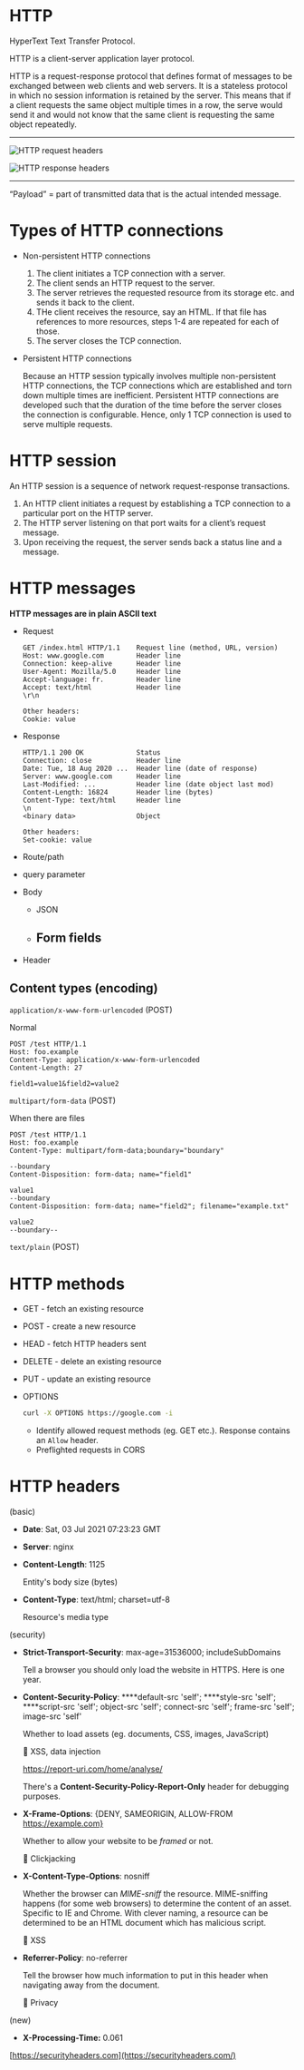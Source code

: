 # HTTP

HyperText Text Transfer Protocol.

HTTP is a client-server application layer protocol.

HTTP is a request-response protocol that defines format of messages to be exchanged between web clients and web servers. It is a stateless protocol in which no session information is retained by the server. This means that if a client requests the same object multiple times in a row, the serve would send it and would not know that the same client is requesting the same object repeatedly.

---

![HTTP request headers](./http1.png)

![HTTP response headers](./http2.png)

---

“Payload” = part of transmitted data that is the actual intended message.

# **Types of HTTP connections**

- Non-persistent HTTP connections
    1. The client initiates a TCP connection with a server.
    2. The client sends an HTTP request to the server.
    3. The server retrieves the requested resource from its storage etc. and sends it back to the client.
    4. THe client receives the resource, say an HTML. If that file has references to more resources, steps 1-4 are repeated for each of those.
    5. The server closes the TCP connection.
- Persistent HTTP connections
    
    Because an HTTP session typically involves multiple non-persistent HTTP connections, the TCP connections which are established and torn down multiple times are inefficient. Persistent HTTP connections are developed such that the duration of the time before the server closes the connection is configurable. Hence, only 1 TCP connection is used to serve multiple requests.
    

# **HTTP session**

An HTTP session is a sequence of network request-response transactions.

1. An HTTP client initiates a request by establishing a TCP connection to a particular port on the HTTP server.
2. The HTTP server listening on that port waits for a client’s request message.
3. Upon receiving the request, the server sends back a status line and a message.

# **HTTP messages**

**HTTP messages are in plain ASCII text**

- Request
    
    ```
    GET /index.html HTTP/1.1    Request line (method, URL, version)
    Host: www.google.com        Header line
    Connection: keep-alive      Header line
    User-Agent: Mozilla/5.0     Header line
    Accept-language: fr.        Header line
    Accept: text/html           Header line
    \r\n
    
    Other headers:
    Cookie: value
    ```
    
- Response
    
    ```
    HTTP/1.1 200 OK             Status
    Connection: close           Header line
    Date: Tue, 18 Aug 2020 ...  Header line (date of response)
    Server: www.google.com      Header line
    Last-Modified: ...          Header line (date object last mod)
    Content-Length: 16824       Header line (bytes)
    Content-Type: text/html     Header line
    \n
    <binary data>               Object
    
    Other headers:
    Set-cookie: value
    ```
    

- Route/path
- query parameter
- Body
    - JSON
    - Form fields
        - 
- Header

## Content types (encoding)

`application/x-www-form-urlencoded` (POST)

Normal

```
POST /test HTTP/1.1
Host: foo.example
Content-Type: application/x-www-form-urlencoded
Content-Length: 27

field1=value1&field2=value2
```

`multipart/form-data` (POST)

When there are files

```
POST /test HTTP/1.1 
Host: foo.example
Content-Type: multipart/form-data;boundary="boundary" 

--boundary 
Content-Disposition: form-data; name="field1" 

value1 
--boundary 
Content-Disposition: form-data; name="field2"; filename="example.txt" 

value2
--boundary--
```

`text/plain` (POST)

# HTTP methods

- GET - fetch an existing resource
- POST - create a new resource
- HEAD - fetch HTTP headers sent
- DELETE - delete an existing resource
- PUT - update an existing resource
- OPTIONS
    
    ```bash
    curl -X OPTIONS https://google.com -i
    ```
    
    - Identify allowed request methods (eg. GET etc.). Response contains an `Allow` header.
    - Preflighted requests in CORS

# HTTP headers

(basic)

- **Date**: Sat, 03 Jul 2021 07:23:23 GMT
- **Server**: nginx
- **Content-Length**: 1125
    
    Entity's body size (bytes)
    
- **Content-Type**: text/html; charset=utf-8
    
    Resource's media type
    

(security)

- **Strict-Transport-Security**: max-age=31536000; includeSubDomains
    
    Tell a browser you should only load the website in HTTPS. Here is one year.
    
- **Content-Security-Policy**: ****default-src 'self'; ****style-src 'self'; ****script-src 'self'; object-src 'self'; connect-src 'self'; frame-src 'self'; image-src 'self'
    
    Whether to load assets (eg. documents, CSS, images, JavaScript)
    
    <aside>
    🚨 XSS, data injection
    
    </aside>
    
    https://report-uri.com/home/analyse/
    
    There's a **Content-Security-Policy-Report-Only** header for debugging purposes.
    
- **X-Frame-Options**: {DENY, SAMEORIGIN, ALLOW-FROM https://example.com}
    
    Whether to allow your website to be *framed* or not.
    
    <aside>
    🚨 Clickjacking
    
    </aside>
    
- **X-Content-Type-Options**: nosniff
    
    Whether the browser can *MIME-sniff* the resource. MIME-sniffing happens (for some web browsers) to determine the content of an asset. Specific to IE and Chrome. With clever naming, a resource can be determined to be an HTML document which has malicious script.
    
    <aside>
    🚨 XSS
    
    </aside>
    
- **Referrer-Policy**: no-referrer
    
    Tell the browser how much information to put in this header when navigating away from the document.
    
    <aside>
    🚨 Privacy
    
    </aside>
    

(new)

- **X-Processing-Time:** 0.061

[https://securityheaders.com](https://securityheaders.com/)
